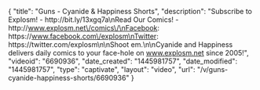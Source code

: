 {
    "title": "Guns - Cyanide & Happiness Shorts",
    "description": "Subscribe to Explosm! - http:\/\/bit.ly\/13xgq7a\nRead Our Comics! - http:\/\/www.explosm.net\/comics\/\nFacebook: https:\/\/www.facebook.com\/explosm\nTwitter: https:\/\/twitter.com\/explosm\n\nShoot em.\n\nCyanide and Happiness delivers daily comics to your face-hole on www.explosm.net since 2005!",
    "videoid": "6690936",
    "date_created": "1445981757",
    "date_modified": "1445981757",
    "type": "captivate",
    "layout": "video",
    "url": "\/v\/guns-cyanide-happiness-shorts\/6690936"
}